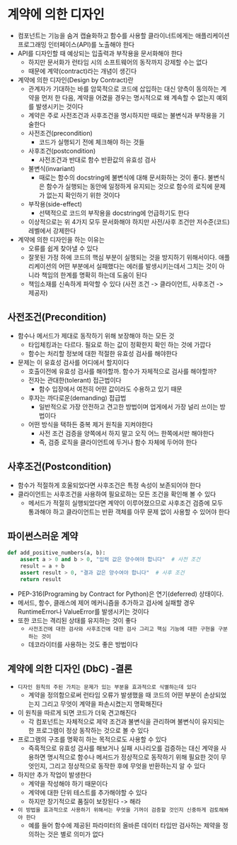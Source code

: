 # 계약에 의한 디자인

- 컴포넌트는 기능을 숨겨 캡슐화하고 함수를 사용할 클라이너트에게는 애플리케이션 프로그래밍 인터페이스(API)를 노출해야 한다
- API를 디자인할 때 예상되는 입출력과 부작용을 문서화해야 한다
    - 하지만 문서화가 런타임 시의 소프트웨어의 동작까지 강제할 수는 없다
    - 때문에 계약(contract)라는 개념이 생긴다
- 계약에 의한 디자인(Design by Contract)란
    - 관계자가 기대하는 바를 암묵적으로 코드에 삽입하는 대신 양측이 동의하는 계약을 먼저 한 다음, 계약을 어겼을 경우는 명시적으로 왜 계속할 수 없는지 예외를 발생시키는 것이다
    - 계약은 주로 사전조건과 사후조건을 명시하지만 때로는 불변식과 부작용을 기술한다
    - 사전조건(precondition)
        - 코드가 실행되기 전에 체크해야 하는 것들
    - 사후조건(postcondition)
        - 사전조건과 반대로 함수 반환값의 유효성 검사
    - 불변식(invariant)
        - 때로는 함수의 docstring에 불변식에 대해 문서화하는 것이 좋다. 불변식은 함수가 실행되는 동안에 일정하게 유지되는 것으로 함수의 로직에 문제가 없는지 확인하기 위한 것이다
    - 부작용(side-effect)
        - 선택적으로 코드의 부작용을 docstring에 언급하기도 한다
    - 이상적으로는 위 4가지 모두 문서화해야 하지만 사전/사후 조건만 저수준(코드) 레벨에서 강제한다
- 계약에 의한 디자인을 하는 이유는
    - 오류를 쉽게 찾아낼 수 있다
    - 잘못된 가정 하에 코드의 핵심 부분이 실행되는 것을 방지하기 위해서이다. 애플리케이션의 어떤 부분에서 실패했다는 에러를 발생시키는데서 그치는 것이 아니라 책임의 한계를 명확히 하는데 도움이 된다
    - 책임소재를 신속하게 파악할 수 있다 (사전 조건 -> 클라이언트, 사후조건 -> 제공자)

## 사전조건(Precondition)

- 함수나 메서드가 제대로 동작하기 위해 보장해야 하는 모든 것
    - 타입체킹과는 다르다. 필요로 하는 값이 정확한지 확인 하는 것에 가깝다
    - 함수는 처리할 정보에 대한 적절한 유효성 검사를 해야한다
- 문제는 이 유효성 검사를 어디에서 할지이다
    - 호출이전에 유효성 검사를 해야할까. 함수가 자체적으로 검사를 해야할까?
    - 전자는 관대한(tolerant) 접근법이다
        - 함수 입장에서 여전히 어떤 값이라도 수용하고 있기 때문
    - 후자는 까다로운(demanding) 접급법
        - 일반적으로 가장 안전하고 견고한 방법이며 업게에서 가장 널리 쓰이는 방법이다
    - 어떤 방식을 택하든 중복 제거 원칙을 지켜야한다
        - 사전 조건 검증을 양쪽에서 하지 말고 오직 어느 한쪽에서만 해야한다
        - 즉, 검증 로직을 클라이언트에 두거나 함수 자체에 두어야 한다

## 사후조건(Postcondition)

- 함수가 적절하게 호울되었다면 사후조건은 특정 속성이 보존되어야 한다
- 클라이언트는 사후조건을 사용하여 필요로하는 모든 조건을 확인해 볼 수 있다
    - 메서드가 적절히 실행되었다면 계약이 이루어졌으므로 사후조건 검증에 모두 통과해야 하고 클라이언트는 반환 객체를 아무 문제 없이 사용할 수 있어야 한다

## 파이썬스러운 계약

```python
def add_positive_numbers(a, b):
    assert a > 0 and b > 0, "입력 값은 양수여야 합니다"  # 사전 조건
    result = a + b
    assert result > 0, "결과 값은 양수여야 합니다"  # 사후 조건
    return result
```

- PEP-316(Programing by Contract for Python)은 연기(deferred) 상태이다.
- 메서드, 함수, 클래스에 제어 메커니즘을 추가하고 검사에 실패할 경우 RuntimeError나 ValueError를 발생시키는 것이다
- 또한 코드는 격리된 상태를 유지하는 것이 좋다
    - `사전조건에 대한 검사와 사후조건에 대한 검사 그리고 핵심 기능에 대한 구현을 구분하는 것이`
    - 데코라이터를 사용하는 것도 좋은 방법이다

## 계약에 의한 디자인 (DbC) -결론

- `디자인 원칙의 주된 가치는 문제가 있는 부분을 효과적으로 식별하는데 있다`
    - 계약을 정의함으로써 런타임 오류가 발생했을 때 코드의 어떤 부분이 손상되었는지 그리고 무엇이 계약을 파손시켰는지 명확해진다
- 이 원칙을 따르게 되면 코드가 더욱 견고해진다
    - 각 컴포넌트는 자체적으로 제약 조건과 불변식을 관리하며 불변식이 유지되는 한 프로그램이 정상 동작하는 것으로 볼 수 있다
- 프로그램의 구조를 명확히 하는 목적으로도 사용할 수 있다
    - 즉흑적으로 유효성 검사를 해보거나 실패 시나리오를 검증하는 대신 계약을 사용하면 명시적으로 함수나 메서드가 정상적으로 동작하기 위해 필요한 것이 무엇인지, 그리고 정상적으로 동작한 후에 무엇을 반환하는지
      알 수 있다
- 하지만 추가 작업이 발생한다
    - 계약을 작성해야 하기 때문이다
    - 계약에 대한 단위 테스트를 추가해야할 수 있다
    - 하지만 장기적으로 품질이 보장된다 -> 해라
- `이 방법을 효과적으로 사용하기 위해서는 무엇을 기꺼이 검증할 것인지 신중하게 검토해봐야 한다`
    - 예를 들어 함수에 제공된 파라미터의 올바른 데이터 타입만 검사하는 제약을 정의하는 것은 별로 의미가 없다 